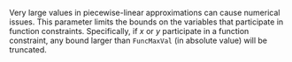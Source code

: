 Very large values in piecewise-linear approximations can cause numerical issues. This parameter limits the bounds on the
variables that participate in function constraints. Specifically, if $x$ or $y$ participate in a function constraint,
any bound larger than `FuncMaxVal` (in absolute value) will be truncated.